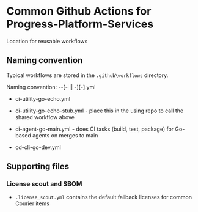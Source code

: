 # Common Github Actions for Progress-Platform-Services
Location for reusable workflows

## Naming convention
Typical workflows are stored in the `.github\workflows` directory.

Naming convention:
<workflow type>-<application>-<language>[-<action> || -<branch>][-<stub>].yml

- ci-utility-go-echo.yml
- ci-utility-go-echo-stub.yml - place this in the using repo to call the shared workflow above

- ci-agent-go-main.yml - does CI tasks (build, test, package) for Go-based agents on merges to main 
- cd-cli-go-dev.yml

## Supporting files

### License scout and SBOM
- `.license_scout.yml` contains the default fallback licenses for common Courier items